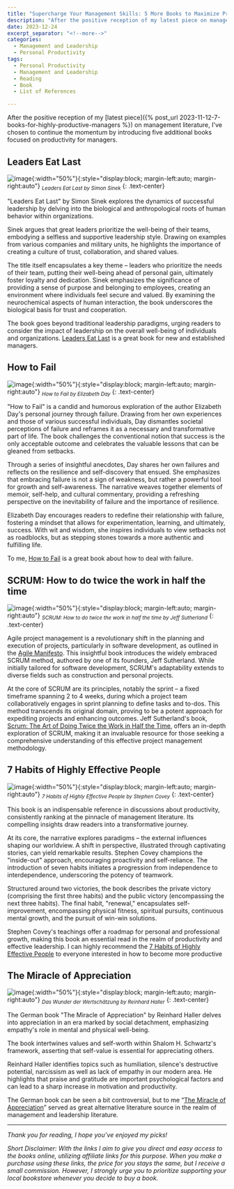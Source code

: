 ```yaml
---
title: "Supercharge Your Management Skills: 5 More Books to Maximize Productivity"
description: "After the positive reception of my latest piece on management literature, I've chosen to continue the momentum by introducing five additional books focused on productivity for managers."
date: 2023-12-24
excerpt_separator: "<!--more-->"
categories:
  - Management and Leadership
  - Personal Productivity
tags:
  - Personal Productivity
  - Management and Leadership
  - Reading
  - Book
  - List of References

---
```

After the positive reception of my [latest piece]({% post_url 2023-11-12-7-books-for-highly-productive-managers %}) on management literature, I've chosen to continue the momentum by introducing five additional books focused on productivity for managers.

## Leaders Eat Last

![image](/assets/images/5_management_books_2/book_cover_leaders_eat_last.jpg){:width="50%"}{:style="display:block; margin-left:auto; margin-right:auto"}
*<sub>Leaders Eat Last by Simon Sinek</sub>*
{: .text-center}

"Leaders Eat Last" by Simon Sinek explores the dynamics of successful leadership by delving into the biological and anthropological roots of human behavior within organizations.

Sinek argues that great leaders prioritize the well-being of their teams, embodying a selfless and supportive leadership style. Drawing on examples from various companies and military units, he highlights the importance of creating a culture of trust, collaboration, and shared values.

The title itself encapsulates a key theme – leaders who prioritize the needs of their team, putting their well-being ahead of personal gain, ultimately foster loyalty and dedication. Sinek emphasizes the significance of providing a sense of purpose and belonging to employees, creating an environment where individuals feel secure and valued. By examining the neurochemical aspects of human interaction, the book underscores the biological basis for trust and cooperation.

The book goes beyond traditional leadership paradigms, urging readers to consider the impact of leadership on the overall well-being of individuals and organizations. [Leaders Eat Last](https://amzn.to/3TnSvVQ) is a great book for new and established managers.

## How to Fail

![image](/assets/images/5_management_books_2/book_cover_how_to_fail.jpg){:width="50%"}{:style="display:block; margin-left:auto; margin-right:auto"}
*<sub>How to Fail by Elizabeth Day</sub>*
{: .text-center}

"How to Fail" is a candid and humorous exploration of the author Elizabeth Day's personal journey through failure. Drawing from her own experiences and those of various successful individuals, Day dismantles societal perceptions of failure and reframes it as a necessary and transformative part of life. The book challenges the conventional notion that success is the only acceptable outcome and celebrates the valuable lessons that can be gleaned from setbacks.

Through a series of insightful anecdotes, Day shares her own failures and reflects on the resilience and self-discovery that ensued. She emphasizes that embracing failure is not a sign of weakness, but rather a powerful tool for growth and self-awareness. The narrative weaves together elements of memoir, self-help, and cultural commentary, providing a refreshing perspective on the inevitability of failure and the importance of resilience.

Elizabeth Day encourages readers to redefine their relationship with failure, fostering a mindset that allows for experimentation, learning, and ultimately, success. With wit and wisdom, she inspires individuals to view setbacks not as roadblocks, but as stepping stones towards a more authentic and fulfilling life.

To me, [How to Fail](https://amzn.to/3RIn1Zy) is a great book about how to deal with failure.

## SCRUM: How to do twice the work in half the time

![image](/assets/images/5_management_books_2/book_cover_scrum.jpg){:width="50%"}{:style="display:block; margin-left:auto; margin-right:auto"}
*<sub>SCRUM: How to do twice the work in half the time by Jeff Sutherland</sub>*
{: .text-center}

Agile project management is a revolutionary shift in the planning and execution of projects, particularly in software development, as outlined in the [Agile Manifesto](https://agilemanifesto.org/). This insightful book introduces the widely embraced SCRUM method, authored by one of its founders, Jeff Sutherland. While initially tailored for software development, SCRUM's adaptability extends to diverse fields such as construction and personal projects.

At the core of SCRUM are its principles, notably the sprint – a fixed timeframe spanning 2 to 4 weeks, during which a project team collaboratively engages in sprint planning to define tasks and to-dos. This method transcends its original domain, proving to be a potent approach for expediting projects and enhancing outcomes. Jeff Sutherland's book, [Scrum: The Art of Doing Twice the Work in Half the Time](https://amzn.to/46J8WQI), offers an in-depth exploration of SCRUM, making it an invaluable resource for those seeking a comprehensive understanding of this effective project management methodology.

## 7 Habits of Highly Effective People

![image](/assets/images/5_management_books_2/book_cover_7_habits.jpg){:width="50%"}{:style="display:block; margin-left:auto; margin-right:auto"}
*<sub>7 Habits of Highly Effective People by Stephen Covey</sub>*
{: .text-center}

This book is an indispensable reference in discussions about productivity, consistently ranking at the pinnacle of management literature. Its compelling insights draw readers into a transformative journey.

At its core, the narrative explores paradigms – the external influences shaping our worldview. A shift in perspective, illustrated through captivating stories, can yield remarkable results. Stephen Covey champions the "inside-out" approach, encouraging proactivity and self-reliance. The introduction of seven habits initiates a progression from independence to interdependence, underscoring the potency of teamwork.

Structured around two victories, the book describes the private victory (comprising the first three habits) and the public victory (encompassing the next three habits). The final habit, "renewal," encapsulates self-improvement, encompassing physical fitness, spiritual pursuits, continuous mental growth, and the pursuit of win-win solutions.

Stephen Covey's teachings offer a roadmap for personal and professional growth, making this book an essential read in the realm of productivity and effective leadership. I can highly recommend the [7 Habits of Highly Effective People](https://amzn.to/45DhUh0) to everyone interested in how to become more productive

## The Miracle of Appreciation

![image](/assets/images/5_management_books_2/book_cover_wunder_wertschaetzung.jpg){:width="50%"}{:style="display:block; margin-left:auto; margin-right:auto"}
*<sub>Das Wunder der Wertschätzung by Reinhard Haller</sub>*
{: .text-center}

The German book "The Miracle of Appreciation" by Reinhard Haller delves into appreciation in an era marked by social detachment, emphasizing empathy's role in mental and physical well-being.

The book intertwines values and self-worth within Shalom H. Schwartz's framework, asserting that self-value is essential for appreciating others.

Reinhard Haller identifies topics such as humiliation, silence's destructive potential, narcissism as well as lack of empathy in our modern area. He highlights that praise and gratitude are important psychological factors and can lead to a sharp increase in motivation and productivity.

The German book can be seen a bit controversial, but to me “[The Miracle of Appreciation](https://amzn.to/3RIdbqz)” served as great alternative literature source in the realm of management and leadership literature.

---

*Thank you for reading, I hope you’ve enjoyed my picks!*

*Short Disclaimer: With the links I aim to give you direct and easy access to the books online, utilizing affiliate links for this purpose. When you make a purchase using these links, the price for you stays the same, but I receive a small commission. However, I strongly urge you to prioritize supporting your local bookstore whenever you decide to buy a book.*